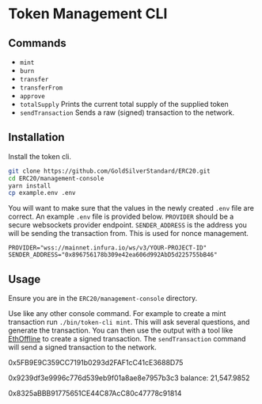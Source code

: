 # Token Management CLI

## Commands

- `mint`
- `burn`
- `transfer`
- `transferFrom`
- `approve`
- `totalSupply` Prints the current total supply of the supplied token
- `sendTransaction` Sends a raw (signed) transaction to the network.

## Installation

Install the token cli.

```bash
git clone https://github.com/GoldSilverStandard/ERC20.git
cd ERC20/management-console
yarn install
cp example.env .env
```

You will want to make sure that the values in the newly created `.env` file are correct.
An example `.env` file is provided below. `PROVIDER` should be a secure websockets provider endpoint. `SENDER_ADDRESS` is the address you will be sending the transaction from. This is used for nonce management.

```
PROVIDER="wss://mainnet.infura.io/ws/v3/YOUR-PROJECT-ID"
SENDER_ADDRESS="0x896756178b309e42ea606d992AbD5d225755bB46"
```

## Usage

Ensure you are in the `ERC20/management-console` directory.

Use like any other console command. For example to create a mint transaction run `./bin/token-cli mint`. This will ask several questions, and generate the transaction.
You can then use the output with a tool like [EthOffline](https://ethjs.github.io/offline/) to create a signed transaction. The `sendTransaction` command will send a signed transaction to the network.

0x5FB9E9C359CC7191b0293d2FAF1cC41cE3688D75

0x9239df3e9996c776d539eb9f01a8ae8e7957b3c3 balance: 21,547.9852

0x8325aBBB91775651CE44C87AcC80c47778c91814
